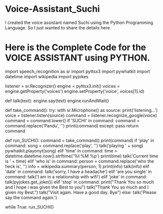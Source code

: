 # Voice-Assistant_Suchi
I created the voice assistant named Suchi using the Python Programming Language. So I just wanted to share the details here.
# Here is the Complete Code for the VOICE ASSISTANT using PYTHON.

import speech_recognition as sr
import pyttsx3
import pywhatkit
import datetime
import wikipedia
import pyjokes

listener = sr.Recognizer()
engine = pyttsx3.init()
voices = engine.getProperty('voices')
engine.setProperty('voice', voices[1].id)


def talk(text):
    engine.say(text)
    engine.runAndWait()


def take_command():
    try:
        with sr.Microphone() as source:
            print('listening...')
            voice = listener.listen(source)
            command = listener.recognize_google(voice)
            command = command.lower()
            if 'SUCHI' in command:
                command = command.replace('Pandu', '')
                print(command)
    except:
        pass
    return command


def run_SUCHI():
    command = take_command()
    print(command)
    if 'play' in command:
        song = command.replace('play', '')
        talk('playing ' + song)
        pywhatkit.playonyt(song)
    elif 'time' in command:
        time = datetime.datetime.now().strftime('%I:%M %p')
        print(time)
        talk('Current time is ' + time)
    elif 'who is' in command:
        person = command.replace('who the heck is', '')
        info = wikipedia.summary(person, 1)
        print(info)
        talk(info)
    elif 'date' in command:
        talk('sorry, I have a headache')
    elif 'are you single' in command:
        talk('I am in a relationship with wifi')
    elif 'joke' in command:
        talk(pyjokes.get_joke())
    elif 'stop' in command:
        print("Thank You so much and I hope i was given the Best to you")
        talk("Thank You so much and I given my Best.")
        talk("Visit again. Have a good day. Bye")
    else:
        talk('Please say the command again.')

while True:
    run_SUCHI()
